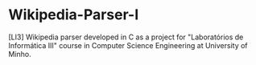 # Wikipedia-Parser-I
[LI3] Wikipedia parser developed in C as a project for "Laboratórios de Informática III" course in Computer Science Engineering at University of Minho.

